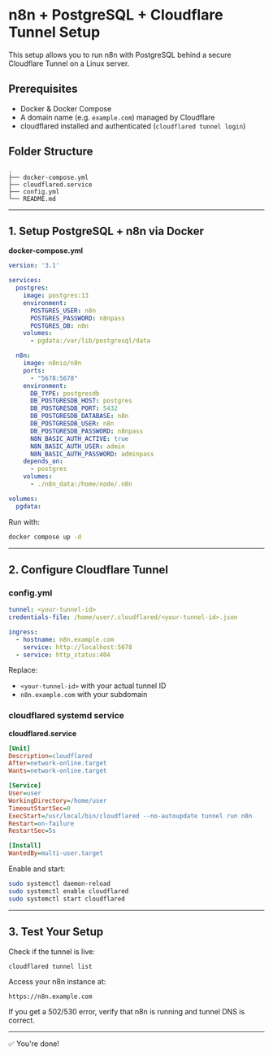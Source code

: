 
# n8n + PostgreSQL + Cloudflare Tunnel Setup

This setup allows you to run n8n with PostgreSQL behind a secure Cloudflare Tunnel on a Linux server.

## Prerequisites

- Docker & Docker Compose
- A domain name (e.g. `example.com`) managed by Cloudflare
- cloudflared installed and authenticated (`cloudflared tunnel login`)

## Folder Structure

```
.
├── docker-compose.yml
├── cloudflared.service
├── config.yml
└── README.md
```

---

## 1. Setup PostgreSQL + n8n via Docker

**docker-compose.yml**
```yaml
version: '3.1'

services:
  postgres:
    image: postgres:13
    environment:
      POSTGRES_USER: n8n
      POSTGRES_PASSWORD: n8npass
      POSTGRES_DB: n8n
    volumes:
      - pgdata:/var/lib/postgresql/data

  n8n:
    image: n8nio/n8n
    ports:
      - "5678:5678"
    environment:
      DB_TYPE: postgresdb
      DB_POSTGRESDB_HOST: postgres
      DB_POSTGRESDB_PORT: 5432
      DB_POSTGRESDB_DATABASE: n8n
      DB_POSTGRESDB_USER: n8n
      DB_POSTGRESDB_PASSWORD: n8npass
      N8N_BASIC_AUTH_ACTIVE: true
      N8N_BASIC_AUTH_USER: admin
      N8N_BASIC_AUTH_PASSWORD: adminpass
    depends_on:
      - postgres
    volumes:
      - ./n8n_data:/home/node/.n8n

volumes:
  pgdata:
```

Run with:
```bash
docker compose up -d
```

---

## 2. Configure Cloudflare Tunnel

### config.yml

```yaml
tunnel: <your-tunnel-id>
credentials-file: /home/user/.cloudflared/<your-tunnel-id>.json

ingress:
  - hostname: n8n.example.com
    service: http://localhost:5678
  - service: http_status:404
```

Replace:
- `<your-tunnel-id>` with your actual tunnel ID
- `n8n.example.com` with your subdomain

### cloudflared systemd service

**cloudflared.service**
```ini
[Unit]
Description=cloudflared
After=network-online.target
Wants=network-online.target

[Service]
User=user
WorkingDirectory=/home/user
TimeoutStartSec=0
ExecStart=/usr/local/bin/cloudflared --no-autoupdate tunnel run n8n
Restart=on-failure
RestartSec=5s

[Install]
WantedBy=multi-user.target
```

Enable and start:
```bash
sudo systemctl daemon-reload
sudo systemctl enable cloudflared
sudo systemctl start cloudflared
```

---

## 3. Test Your Setup

Check if the tunnel is live:
```bash
cloudflared tunnel list
```

Access your n8n instance at:
```
https://n8n.example.com
```

If you get a 502/530 error, verify that n8n is running and tunnel DNS is correct.

---

✅ You're done!
